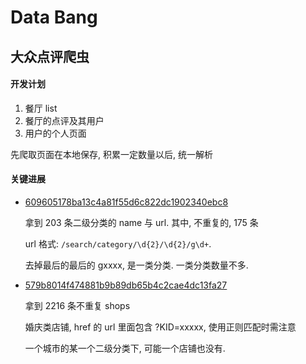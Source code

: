 Data Bang
=========

## 大众点评爬虫

#### 开发计划

1. 餐厅 list
2. 餐厅的点评及其用户
3. 用户的个人页面

先爬取页面在本地保存, 积累一定数量以后, 统一解析

#### 关键进展

- [609605178ba13c4a81f55d6c822dc1902340ebc8](https://github.com/JackonYang/dataBang/commit/609605178ba13c4a81f55d6c822dc1902340ebc8)

    拿到 203 条二级分类的 name 与 url. 其中, 不重复的, 175 条

    url 格式: `/search/category/\d{2}/\d{2}/g\d+`.

    去掉最后的最后的 gxxxx, 是一类分类. 一类分类数量不多.

- [579b8014f474881b9b89db65b4c2cae4dc13fa27](https://github.com/JackonYang/dataBang/commit/579b8014f474881b9b89db65b4c2cae4dc13fa27)

    拿到 2216 条不重复 shops

    婚庆类店铺, href 的 url 里面包含 ?KID=xxxxx, 使用正则匹配时需注意

    一个城市的某一个二级分类下, 可能一个店铺也没有.

